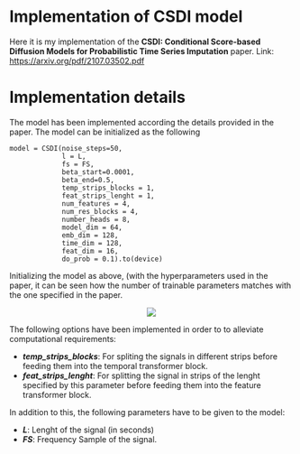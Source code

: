 # Implementation of CSDI model

Here it is my implementation of the **CSDI: Conditional Score-based Diffusion Models for Probabilistic Time Series Imputation** paper.
Link: https://arxiv.org/pdf/2107.03502.pdf

# Implementation details
The model has been implemented according the details provided in the paper.  The model can be initialized as the following

    model = CSDI(noise_steps=50,
			     l = L,
			     fs = FS,
			     beta_start=0.0001,
			     beta_end=0.5,
			     temp_strips_blocks = 1,
			     feat_strips_lenght = 1,
			     num_features = 4,
			     num_res_blocks = 4,
			     number_heads = 8,
			     model_dim = 64,
			     emb_dim = 128,
			     time_dim = 128,
			     feat_dim = 16,
			     do_prob = 0.1).to(device)

Initializing the model as above, (with the hyperparameters used in the paper, it can be seen how the number of trainable parameters matches with the one specified in the paper.

<p align="center">
  <img src="https://user-images.githubusercontent.com/72130704/208125119-9093cff2-76f9-421e-808a-85527514e293.png">
</p>


The following options have been implemented in order to to alleviate computational requirements:

 - ***temp_strips_blocks***: For spliting the signals in different strips before feeding them into the temporal transformer block.
 - ***feat_strips_lenght***:  For splitting the signal in strips of the lenght specified by this parameter before feeding them into the feature transformer block.

In addition to this, the following parameters have to be given to the model:

 - ***L***: Lenght of the signal (in seconds)
 - ***FS***: Frequency Sample of the signal.

